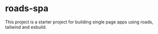 # roads-spa

This project is a starter project for building single page apps using roads, tailwind and esbuild.